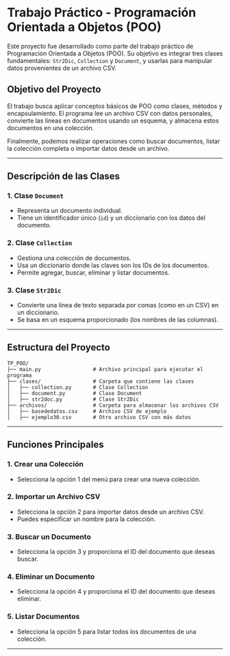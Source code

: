 
# Trabajo Práctico - Programación Orientada a Objetos (POO)

Este proyecto fue desarrollado como parte del trabajo práctico de Programación Orientada a Objetos (POO). Su objetivo es integrar tres clases fundamentales: `Str2Dic`, `Collection` y `Document`, y usarlas para manipular datos provenientes de un archivo CSV.

## **Objetivo del Proyecto**
El trabajo busca aplicar conceptos básicos de POO como clases, métodos y encapsulamiento. El programa lee un archivo CSV con datos personales, convierte las líneas en documentos usando un esquema, y almacena estos documentos en una colección. 

Finalmente, podemos realizar operaciones como buscar documentos, listar la colección completa o importar datos desde un archivo.

---

## **Descripción de las Clases**

### **1. Clase `Document`**
- Representa un documento individual.
- Tiene un identificador único (`id`) y un diccionario con los datos del documento.

### **2. Clase `Collection`**
- Gestiona una colección de documentos.
- Usa un diccionario donde las claves son los IDs de los documentos.
- Permite agregar, buscar, eliminar y listar documentos.

### **3. Clase `Str2Dic`**
- Convierte una línea de texto separada por comas (como en un CSV) en un diccionario.
- Se basa en un esquema proporcionado (los nombres de las columnas).

---

## **Estructura del Proyecto**

```
TP_POO/
├── main.py                 # Archivo principal para ejecutar el programa
├── clases/                 # Carpeta que contiene las clases
│   ├── collection.py       # Clase Collection
│   ├── document.py         # Clase Document
│   ├── str2doc.py          # Clase Str2Dic
├── archivos/               # Carpeta para almacenar los archivos CSV
│   ├── basededatos.csv     # Archivo CSV de ejemplo
│   ├── ejemplo30.csv       # Otro archivo CSV con más datos
```

---

## **Funciones Principales**

### **1. Crear una Colección**
- Selecciona la opción 1 del menú para crear una nueva colección.

### **2. Importar un Archivo CSV**
- Selecciona la opción 2 para importar datos desde un archivo CSV.
- Puedes especificar un nombre para la colección.

### **3. Buscar un Documento**
- Selecciona la opción 3 y proporciona el ID del documento que deseas buscar.

### **4. Eliminar un Documento**
- Selecciona la opción 4 y proporciona el ID del documento que deseas eliminar.

### **5. Listar Documentos**
- Selecciona la opción 5 para listar todos los documentos de una colección.

---

